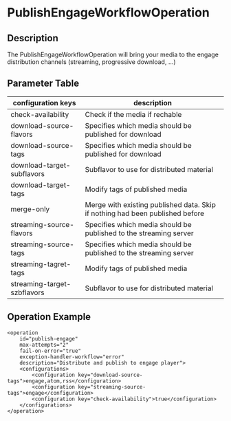 # PublishEngageWorkflowOperation


## Description

The PublishEngageWorkflowOperation will bring your media to the engage distribution channels (streaming, progressive download, …)


## Parameter Table

|configuration keys         |description                                                                   |
|---------------------------|------------------------------------------------------------------------------|
|check-availability         |Check if the media if rechable                                                |
|download-source-flavors    |Specifies which media should be published for download                        |
|download-source-tags       |Specifies which media should be published for download                        |
|download-target-subflavors |Subflavor to use for distributed material                                     |
|download-target-tags       |Modify tags of published media                                                |
|merge-only                 |Merge with existing published data. Skip if nothing had been published before |
|streaming-source-flavors   |Specifies which media should be published to the streaming server             |
|streaming-source-tags      |Specifies which media should be published to the streaming server             |
|streaming-tagret-tags      |Modify tags of published media                                                |
|streaming-target-szbflavors|Subflavor to use for distributed material                                     |


## Operation Example

    <operation
        id="publish-engage"
        max-attempts="2"
        fail-on-error="true"
        exception-handler-workflow="error"
        description="Distribute and publish to engage player">
        <configurations>
            <configuration key="download-source-tags">engage,atom,rss</configuration>
            <configuration key="streaming-source-tags">engage</configuration>
            <configuration key="check-availability">true</configuration>
        </configurations>
    </operation>
